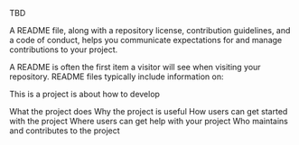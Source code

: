 TBD


A README file, along with a repository license, contribution guidelines, and a code of conduct, helps you communicate expectations for and manage contributions to your project.

A README is often the first item a visitor will see when visiting your repository. README files typically include information on:

This is a project is about how to develop

What the project does
Why the project is useful
How users can get started with the project
Where users can get help with your project
Who maintains and contributes to the project
